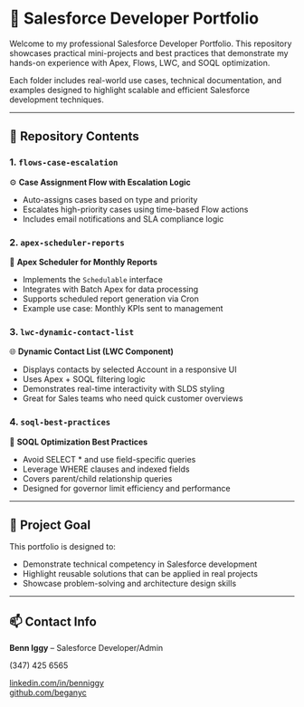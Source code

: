 # 🔧 Salesforce Developer Portfolio

Welcome to my professional Salesforce Developer Portfolio. This repository showcases practical mini-projects and best practices that demonstrate my hands-on experience with Apex, Flows, LWC, and SOQL optimization.

Each folder includes real-world use cases, technical documentation, and examples designed to highlight scalable and efficient Salesforce development techniques.

---

## 📁 Repository Contents

### 1. `flows-case-escalation`  
⚙️ **Case Assignment Flow with Escalation Logic**  
- Auto-assigns cases based on type and priority  
- Escalates high-priority cases using time-based Flow actions  
- Includes email notifications and SLA compliance logic

### 2. `apex-scheduler-reports`  
📆 **Apex Scheduler for Monthly Reports**  
- Implements the `Schedulable` interface  
- Integrates with Batch Apex for data processing  
- Supports scheduled report generation via Cron  
- Example use case: Monthly KPIs sent to management

### 3. `lwc-dynamic-contact-list`  
🌐 **Dynamic Contact List (LWC Component)**  
- Displays contacts by selected Account in a responsive UI  
- Uses Apex + SOQL filtering logic  
- Demonstrates real-time interactivity with SLDS styling  
- Great for Sales teams who need quick customer overviews

### 4. `soql-best-practices`  
🚀 **SOQL Optimization Best Practices**  
- Avoid SELECT * and use field-specific queries  
- Leverage WHERE clauses and indexed fields  
- Covers parent/child relationship queries  
- Designed for governor limit efficiency and performance

---

## 💼 Project Goal

This portfolio is designed to:
- Demonstrate technical competency in Salesforce development  
- Highlight reusable solutions that can be applied in real projects  
- Showcase problem-solving and architecture design skills

---

## 📫 Contact Info

**Benn Iggy** – Salesforce Developer/Admin

(347) 425 6565

[linkedin.com/in/benniggy](https://linkedin.com/in/benniggy)  
[github.com/beganyc](https://github.com/beganyc)
